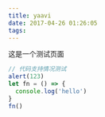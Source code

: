```yaml
---
title: yaavi
date: 2017-04-26 01:26:05
tags:
---
```


这是一个测试页面

``` javascript
// 代码支持情况测试
alert(123)
let fn = () => {
  console.log('hello')
}
fn()
```